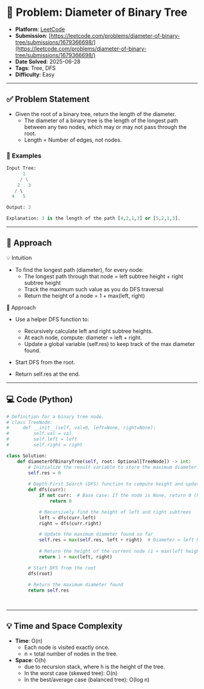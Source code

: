 # 🧲 Problem: Diameter of Binary Tree

- **Platform**: [LeetCode](https://leetcode.com/problems/diameter-of-binary-tree/description/)
- **Submission**: [https://leetcode.com/problems/diameter-of-binary-tree/submissions/1679366698/](https://leetcode.com/problems/diameter-of-binary-tree/submissions/1679366698/)
- **Date Solved**: 2025-06-28
- **Tags**: Tree, DFS
- **Difficulty**: Easy

---

## ✅ Problem Statement
- Given the root of a binary tree, return the length of the diameter.
    - The diameter of a binary tree is the length of the longest path between any two nodes, which may or may not pass through the root.
    - Length = Number of edges, not nodes.

### 📌 Examples
```python
Input Tree:
      1
     / \
    2   3
   / \     
  4   5    

Output: 3

Explanation: 3 is the length of the path [4,2,1,3] or [5,2,1,3].
```
---

## 🚀 Approach
💡 Intuition
- To find the longest path (diameter), for every node:
    - The longest path through that node = left subtree height + right subtree height
    - Track the maximum such value as you do DFS traversal
    - Return the height of a node = 1 + max(left, right)

👣 Approach
- Use a helper DFS function to:
    - Recursively calculate left and right subtree heights.
    - At each node, compute: diameter = left + right.
    - Update a global variable (self.res) to keep track of the max diameter found.

- Start DFS from the root.
- Return self.res at the end.
---

## 💻 Code (Python)

```python
# Definition for a binary tree node.
# class TreeNode:
#     def __init__(self, val=0, left=None, right=None):
#         self.val = val
#         self.left = left
#         self.right = right

class Solution:
    def diameterOfBinaryTree(self, root: Optional[TreeNode]) -> int:
        # Initialize the result variable to store the maximum diameter found
        self.res = 0
        
        # Depth-First Search (DFS) function to compute height and update diameter
        def dfs(curr):
            if not curr:  # Base case: If the node is None, return 0 (height of empty tree)
                return 0

            # Recursively find the height of left and right subtrees
            left = dfs(curr.left)
            right = dfs(curr.right)

            # Update the maximum diameter found so far
            self.res = max(self.res, left + right)  # Diameter = left height + right height
            
            # Return the height of the current node (1 + max(left height, right height))
            return 1 + max(left, right)

        # Start DFS from the root
        dfs(root)
        
        # Return the maximum diameter found
        return self.res    

        
```

---

## 💡 Time and Space Complexity
- **Time**: O(n)
    - Each node is visited exactly once.
    - n = total number of nodes in the tree.
- **Space**: O(h)
    -  due to recursion stack, where h is the height of the tree.
    - In the worst case (skewed tree): O(n)
    - In the best/average case (balanced tree): O(log n)
